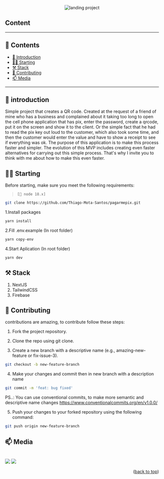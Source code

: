 
<div align="center">
<img src="https://cdn.discordapp.com/attachments/859483678082072616/1183738361102475265/image.png?ex=65896d42&is=6576f842&hm=123ea1328f9a7a4898513cf00b4febcbc692c73f4ebb8620158a70f6f2dfc44f&" alt="landing project">
</div>

## Content
---
## 📌 Contents
- [👋 Introduction](#-introduction)
- [🏃💨 Starting](#-starting)
- [⚒️ Stack](#-stack)
- [🤝 Contributing](#-contributing)
- [📫 Media](#-media)
---

</hr>

## 👋 introduction

Simple project that creates a QR code. Created at the request of a friend of mine who has a business and complained about it taking too long to open the cell phone application that has pix, enter the password, create a qrcode, put it on the screen and show it to the client. Or the simple fact that he had to read the pix key out loud to the customer, which also took some time, and then the customer would enter the value and have to show a receipt to see if everything was ok. The purpose of this application is to make this process faster and simpler. The evolution of this MVP includes creating even faster alternatives for carrying out this simple process. That's why I invite you to think with me about how to make this even faster.

## 🏃💨 Starting

Before starting, make sure you meet the following requirements:
> `[🫡 node 18.x]`

```sh
git clone https://github.com/Thiago-Mota-Santos/pagarmepix.git
```
1.Install packages
   ```sh
   yarn install
   ```
2.Fill .env.example
   (In root folder)
   ```sh
   yarn copy-env
   ```

4.Start Aplication 
   (In root folder)
   ```sh
   yarn dev
   ```

## ⚒️ Stack

 1. NextJS 
 2. TailwindCSS
 3. Firebase

## 🤝 Contributing

contributions are amazing, to contribute follow these steps:

1. Fork the project repository. 

2. Clone the repo using git clone.

3. Create a new branch with a descriptive name (e.g., amazing-new-feature or fix-issue-3).

```sh
git checkout -b new-feature-branch
```
4. Make your changes and commit then in new branch with a description name

```sh
git commit -m 'feat: bug fixed'
```
PS..: You can use conventional commits, to make more semantic and descriptive name changes
https://www.conventionalcommits.org/en/v1.0.0/

5. Push your changes to your forked repository using the following command:

```sh
git push origin new-feature-branch
```

## 📫 Media
<br />
<a href="https://www.linkedin.com/in/thiago-mota-907970251/" target="_blank"><img src="https://img.shields.io/badge/-LinkedIn-%230077B5?style=for-the-badge&logo=linkedin&logoColor=white" target="_blank"></a> 
<a href="https://twitter.com/Thzinhdev" target="_blank"><img src="https://img.shields.io/badge/Twitter-1DA1F2?style=for-the-badge&logo=twitter&logoColor=white" target="_blank"></a> 

<p align="right">(<a href="#top">back to top</a>)</p>

